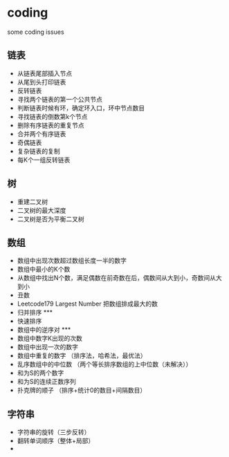 # coding
some coding issues

## 链表
   + 从链表尾部插入节点
   + 从尾到头打印链表
   + 反转链表
   + 寻找两个链表的第一个公共节点
   + 判断链表时候有环，确定环入口，环中节点数目
   + 寻找链表的倒数第k个节点
   + 删除有序链表的重复节点
   + 合并两个有序链表
   + 奇偶链表
   + 复杂链表的复制
   + 每K个一组反转链表
## 树
   + 重建二叉树
   + 二叉树的最大深度
   + 二叉树是否为平衡二叉树
## 数组
   + 数组中出现次数超过数组长度一半的数字
   + 数组中最小的K个数
   + 从数组中找出N个数，满足偶数在前奇数在后，偶数间从大到小，奇数间从大到小
   + 丑数
   + Leetcode179 Largest Number  把数组排成最大的数
   + 归并排序    ***
   + 快速排序
   + 数组中的逆序对  ***
   + 数组中数字K出现的次数
   + 数组中出现一次的数字
   + 数组中重复的数字  （排序法，哈希法，最优法）
   + 乱序数组中的中位数 （两个等长排序数组的上中位数（未解决））
   + 和为S的两个数字
   + 和为S的连续正数序列
   + 扑克牌的顺子 （排序+统计0的数目+间隔数目）
## 字符串
   + 字符串的旋转（三步反转）
   + 翻转单词顺序（整体+局部）
   +

